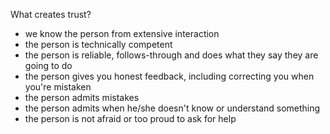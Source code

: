 
What creates trust?
- we know the person from extensive interaction
- the person is technically competent
- the person is reliable, follows-through and does what they say they
    are going to do
- the person gives you honest feedback, including correcting you when
    you're mistaken
- the person admits mistakes
- the person admits when he/she doesn't know or understand something
- the person is not afraid or too proud to ask for help
